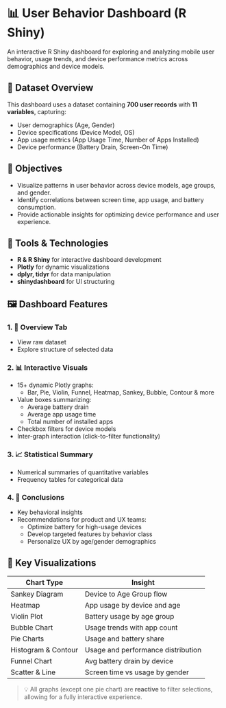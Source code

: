 # 📊 User Behavior Dashboard (R Shiny)

An interactive R Shiny dashboard for exploring and analyzing mobile user behavior, usage trends, and device performance metrics across demographics and device models.

## 📁 Dataset Overview

This dashboard uses a dataset containing **700 user records** with **11 variables**, capturing:
- User demographics (Age, Gender)
- Device specifications (Device Model, OS)
- App usage metrics (App Usage Time, Number of Apps Installed)
- Device performance (Battery Drain, Screen-On Time)

## 🎯 Objectives

- Visualize patterns in user behavior across device models, age groups, and gender.
- Identify correlations between screen time, app usage, and battery consumption.
- Provide actionable insights for optimizing device performance and user experience.

## 🧰 Tools & Technologies

- **R & R Shiny** for interactive dashboard development
- **Plotly** for dynamic visualizations
- **dplyr, tidyr** for data manipulation
- **shinydashboard** for UI structuring

## 🖼️ Dashboard Features

### 1. 📌 Overview Tab
- View raw dataset
- Explore structure of selected data

### 2. 📊 Interactive Visuals
- 15+ dynamic Plotly graphs:
  - Bar, Pie, Violin, Funnel, Heatmap, Sankey, Bubble, Contour & more
- Value boxes summarizing:
  - Average battery drain
  - Average app usage time
  - Total number of installed apps
- Checkbox filters for device models
- Inter-graph interaction (click-to-filter functionality)

### 3. 📈 Statistical Summary
- Numerical summaries of quantitative variables
- Frequency tables for categorical data

### 4. 🧠 Conclusions
- Key behavioral insights
- Recommendations for product and UX teams:
  - Optimize battery for high-usage devices
  - Develop targeted features by behavior class
  - Personalize UX by age/gender demographics

## 📌 Key Visualizations

| Chart Type | Insight |
|------------|---------|
| Sankey Diagram | Device to Age Group flow |
| Heatmap | App usage by device and age |
| Violin Plot | Battery usage by age group |
| Bubble Chart | Usage trends with app count |
| Pie Charts | Usage and battery share |
| Histogram & Contour | Usage and performance distribution |
| Funnel Chart | Avg battery drain by device |
| Scatter & Line | Screen time vs usage by gender |

> 💡 All graphs (except one pie chart) are **reactive** to filter selections, allowing for a fully interactive experience.


